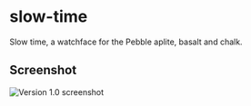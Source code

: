 # slow-time
Slow time, a watchface for the Pebble aplite, basalt and chalk.

## Screenshot

![Version 1.0 screenshot](http://sthomen.github.io/slow-time/screenshots/version-1.0.png "Version 1.0 Screenshot")
